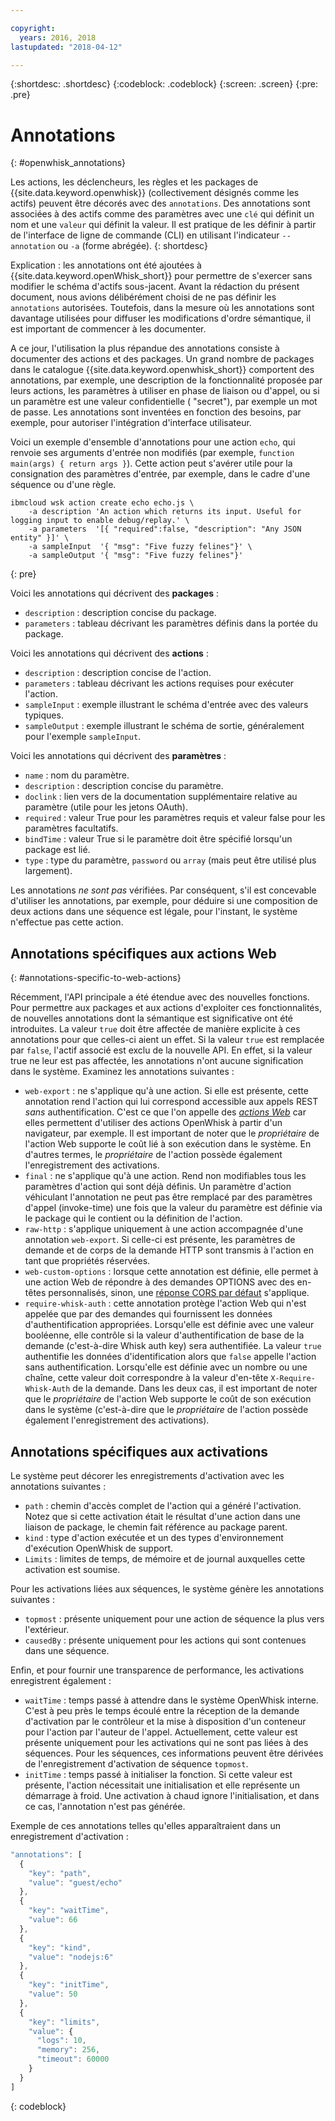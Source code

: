 ```yaml
---

copyright:
  years: 2016, 2018
lastupdated: "2018-04-12"

---
```


{:shortdesc: .shortdesc}
{:codeblock: .codeblock}
{:screen: .screen}
{:pre: .pre}

# Annotations
{: #openwhisk_annotations}

Les actions, les déclencheurs, les règles et les packages de {{site.data.keyword.openwhisk}} (collectivement désignés comme les actifs) peuvent être décorés avec des `annotations`. Des annotations sont associées à des actifs comme des paramètres avec une `clé` qui définit un nom et une `valeur` qui définit la valeur. Il est pratique de les définir à partir de l'interface de ligne de commande (CLI) en utilisant l'indicateur `--annotation` ou `-a` (forme abrégée).
{: shortdesc}

Explication : les annotations ont été ajoutées à {{site.data.keyword.openWhisk_short}} pour permettre de s'exercer sans modifier le schéma d'actifs sous-jacent. Avant la rédaction du présent document, nous avions délibérément choisi de ne pas définir les `annotations` autorisées. Toutefois, dans la mesure où les annotations sont davantage utilisées pour diffuser les modifications d'ordre sémantique, il est important de commencer à les documenter.

A ce jour, l'utilisation la plus répandue des annotations consiste à documenter des actions et des packages. Un grand nombre de packages dans le catalogue {{site.data.keyword.openwhisk_short}} comportent des annotations, par exemple, une description de la fonctionnalité proposée par leurs actions, les paramètres à utiliser en phase de liaison ou d'appel, ou si un paramètre est une valeur confidentielle ( "secret"), par exemple un mot de passe. Les annotations sont inventées en fonction des besoins, par exemple, pour autoriser l'intégration d'interface utilisateur.

Voici un exemple d'ensemble d'annotations pour une action `echo`, qui renvoie ses arguments d'entrée non modifiés (par exemple, `function main(args) { return args }`). Cette action peut s'avérer utile pour la consignation des paramètres d'entrée, par exemple, dans le cadre d'une séquence ou d'une règle.
```
ibmcloud wsk action create echo echo.js \
    -a description 'An action which returns its input. Useful for logging input to enable debug/replay.' \
    -a parameters  '[{ "required":false, "description": "Any JSON entity" }]' \
    -a sampleInput  '{ "msg": "Five fuzzy felines"}' \
    -a sampleOutput '{ "msg": "Five fuzzy felines"}'
```
{: pre}

Voici les annotations qui décrivent des **packages** :

- `description` : description concise du package.
- `parameters` : tableau décrivant les paramètres définis dans la portée du package.

Voici les annotations qui décrivent des **actions** :

- `description` : description concise de l'action.
- `parameters` : tableau décrivant les actions requises pour exécuter l'action.
- `sampleInput` : exemple illustrant le schéma d'entrée avec des valeurs typiques.
- `sampleOutput` : exemple illustrant le schéma de sortie, généralement pour l'exemple `sampleInput`.

Voici les annotations qui décrivent des **paramètres** :

- `name` : nom du paramètre.
- `description` : description concise du paramètre.
- `doclink` : lien vers de la documentation supplémentaire relative au paramètre (utile pour les jetons OAuth).
- `required` : valeur True pour les paramètres requis et valeur false pour les paramètres facultatifs.
- `bindTime` : valeur True si le paramètre doit être spécifié lorsqu'un package est lié.
- `type` : type du paramètre, `password` ou `array` (mais peut être utilisé plus largement).

Les annotations _ne sont pas_ vérifiées. Par conséquent, s'il est concevable d'utiliser les annotations, par exemple, pour déduire si une composition de deux actions dans une séquence est légale, pour l'instant, le système n'effectue pas cette action. 

## Annotations spécifiques aux actions Web
{: #annotations-specific-to-web-actions}

Récemment, l'API principale a été étendue avec des nouvelles fonctions. Pour permettre aux packages et aux actions d'exploiter ces fonctionnalités, de nouvelles annotations dont la sémantique est significative ont été introduites. La valeur `true` doit être affectée de manière explicite à ces annotations pour que celles-ci aient un effet. Si la valeur `true` est remplacée par `false`, l'actif associé est exclu de la nouvelle API. En effet, si la valeur true ne leur est pas affectée, les annotations n'ont aucune signification dans le système. Examinez les annotations suivantes :

- `web-export` : ne s'applique qu'à une action. Si elle est présente, cette annotation rend l'action qui lui correspond accessible aux appels REST _sans_ authentification. C'est ce que l'on appelle des [_actions Web_](openwhisk_webactions.html) car elles permettent d'utiliser des actions OpenWhisk à partir d'un navigateur, par exemple. Il est important de noter que le _propriétaire_ de l'action Web supporte le coût lié à son exécution dans le système. En d'autres termes, le _propriétaire_ de l'action possède également l'enregistrement des activations.
- `final` : ne s'applique qu'à une action. Rend non modifiables tous les paramètres d'action qui sont déjà définis. Un paramètre d'action véhiculant l'annotation ne peut pas être remplacé par des paramètres d'appel (invoke-time) une fois que la valeur du paramètre est définie via le package qui le contient ou la définition de l'action.
- `raw-http` : s'applique uniquement à une action accompagnée d'une annotation `web-export`. Si celle-ci est présente, les paramètres de demande et de corps de la demande HTTP sont transmis à l'action en tant que propriétés réservées.
- `web-custom-options` : lorsque cette annotation est définie, elle permet à une action Web de répondre à des demandes OPTIONS avec des en-têtes personnalisés, sinon, une [réponse CORS par défaut](openwhisk_webactions.html#options-requests) s'applique.
- `require-whisk-auth` : cette annotation protège l'action Web qui n'est appelée que par des demandes qui fournissent les données d'authentification appropriées. Lorsqu'elle est définie avec une valeur booléenne, elle contrôle si la valeur d'authentification de base de la demande (c'est-à-dire Whisk auth key) sera authentifiée. La valeur `true` authentifie les données d'identification alors que `false` appelle l'action sans authentification. Lorsqu'elle est définie avec un nombre ou une chaîne, cette valeur doit correspondre à la valeur d'en-tête `X-Require-Whisk-Auth` de la demande. Dans les deux cas, il est important de noter que le _propriétaire_ de l'action Web supporte le coût de son exécution dans le système (c'est-à-dire que le _propriétaire_ de l'action possède également l'enregistrement des activations).

## Annotations spécifiques aux activations

Le système peut décorer les enregistrements d'activation avec les annotations suivantes :

- `path` : chemin d'accès complet de l'action qui a généré l'activation. Notez que si cette activation était le résultat d'une action dans une liaison de package, le chemin fait référence au package parent.
- `kind` : type d'action exécutée et un des types d'environnement d'exécution OpenWhisk de support.
- `Limits` : limites de temps, de mémoire et de journal auxquelles cette activation est soumise.

Pour les activations liées aux séquences, le système génère les annotations suivantes :

- `topmost` : présente uniquement pour une action de séquence la plus vers l'extérieur.
- `causedBy` : présente uniquement pour les actions qui sont contenues dans une séquence.

Enfin, et pour fournir une transparence de performance, les activations enregistrent également :

- `waitTime` : temps passé à attendre dans le système OpenWhisk interne. C'est à peu près le temps écoulé entre la réception de la demande d'activation par le contrôleur et la mise à disposition d'un conteneur pour l'action par l'auteur de l'appel. Actuellement, cette valeur est présente uniquement pour les activations qui ne sont pas liées à des séquences. Pour les séquences, ces informations peuvent être dérivées de l'enregistrement d'activation de séquence `topmost`.
- `initTime` : temps passé à initialiser la fonction. Si cette valeur est présente, l'action nécessitait une initialisation et elle représente un démarrage à froid. Une activation à chaud ignore l'initialisation, et dans ce cas, l'annotation n'est pas générée.

Exemple de ces annotations telles qu'elles apparaîtraient dans un enregistrement d'activation :

```javascript
"annotations": [
  {
    "key": "path",
    "value": "guest/echo"
  },
  {
    "key": "waitTime",
    "value": 66
  },
  {
    "key": "kind",
    "value": "nodejs:6"
  },
  {
    "key": "initTime",
    "value": 50
  },
  {
    "key": "limits",
    "value": {
      "logs": 10,
      "memory": 256,
      "timeout": 60000
    }
  }
]
```
{: codeblock}
